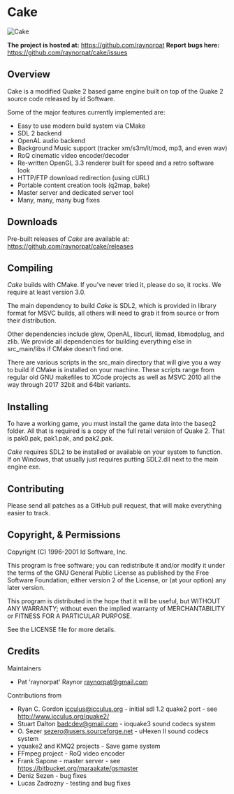 # Cake
![Cake](https://github.com/raynorpat/cake/raw/master/docs/scrnshot.png)

**The project is hosted at:** https://github.com/raynorpat
**Report bugs here:** https://github.com/raynorpat/cake/issues

## Overview

Cake is a modified Quake 2 based game engine built on top of the Quake 2 source code released by id Software.

Some of the major features currently implemented are:

  * Easy to use modern build system via CMake
  * SDL 2 backend
  * OpenAL audio backend
  * Background Music support (tracker xm/s3m/it/mod, mp3, and even wav)
  * RoQ cinematic video encoder/decoder
  * Re-written OpenGL 3.3 renderer built for speed and a retro software look
  * HTTP/FTP download redirection (using cURL)
  * Portable content creation tools (q2map, bake)
  * Master server and dedicated server tool
  * Many, many, many bug fixes

## Downloads

Pre-built releases of _Cake_ are available at: https://github.com/raynorpat/cake/releases

## Compiling

_Cake_ builds with CMake. If you've never tried it, please do so, it rocks. We require at least version 3.0.

The main dependency to build _Cake_ is SDL2, which is provided in library format for MSVC builds, all others will need to grab it
from source or from their distribution.

Other dependencies include glew, OpenAL, libcurl, libmad, libmodplug, and zlib.
We provide all dependencies for building everything else in src_main/libs if CMake doesn't find one.

There are various scripts in the src_main directory that will give you a way to build if CMake is installed on your machine. These scripts range from
regular old GNU makefiles to XCode projects as well as MSVC 2010 all the way through 2017 32bit and 64bit variants.

## Installing

To have a working game, you must install the game data into the baseq2 folder. 
All that is required is a copy of the full retail version of Quake 2. That is pak0.pak, pak1.pak, and pak2.pak.

_Cake_ requires SDL2 to be installed or available on your system to function.
If on Windows, that usually just requires putting SDL2.dll next to the main engine exe.

## Contributing

Please send all patches as a GitHub pull request, that will make everything easier to track.

## Copyright, & Permissions

Copyright (C) 1996-2001 Id Software, Inc.

This program is free software; you can redistribute it and/or modify it under 
the terms of the GNU General Public License as published by the Free Software 
Foundation; either version 2 of the License, or (at your option) any later 
version.

This program is distributed in the hope that it will be useful, but WITHOUT ANY 
WARRANTY; without even the implied warranty of MERCHANTABILITY or FITNESS FOR A 
PARTICULAR PURPOSE.

See the LICENSE file for more details.

## Credits

Maintainers

  * Pat 'raynorpat' Raynor <raynorpat@gmail.com>
  
Contributions from

  * Ryan C. Gordon <icculus@icculus.org> - initial sdl 1.2 quake2 port - see http://www.icculus.org/quake2/
  * Stuart Dalton <badcdev@gmail.com> - ioquake3 sound codecs system
  * O. Sezer <sezero@users.sourceforge.net> - uHexen II sound codecs system
  * yquake2 and KMQ2 projects - Save game system
  * FFmpeg project - RoQ video encoder
  * Frank Sapone - master server - see https://bitbucket.org/maraakate/gsmaster
  * Deniz Sezen - bug fixes
  * Lucas Zadrozny - testing and bug fixes